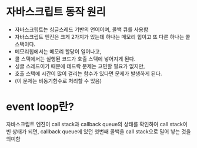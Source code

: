 # 자바스크립트 동작 원리
* 자바스크립트는 싱글스레드 기반의 언어이며, 콜백 큐를 사용함
* 자바스크립트 엔진은 크게 2가지가 있는데 하나는 메모리 힙이고 또 다른 하나는 콜 스택이다.
* 메모리힙에서는 메모리 할당이 일어나고,
* 콜 스택에서는 실행된 코드가 호출 스택에 넣어지게 된다.
* 싱글 스레드이기 때문에 데드락 문제는 고민할 필요가 없지만, 
* 호출 스택에 시간이 많이 걸리는 함수가 있다면 문제가 발생하게 된다.
* (이 문제는 비동기함수로 처리할 수 있음)

# event loop란?
자바스크립트 엔진이 call stack과 callback queue의 상태를 확인하여 call stack이 빈 상태가 되면, callback queue에 있던 첫번째 콜백을 call stack으로 밀어 넣는 것을 의미함
